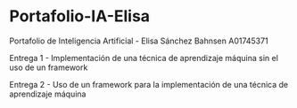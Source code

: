 # Portafolio-IA-Elisa
Portafolio de Inteligencia Artificial - Elisa Sánchez Bahnsen A01745371

Entrega 1 - Implementación de una técnica de aprendizaje máquina sin el uso de un framework

Entrega 2 - Uso de un framework para la implementación de una técnica de aprendizaje máquina
